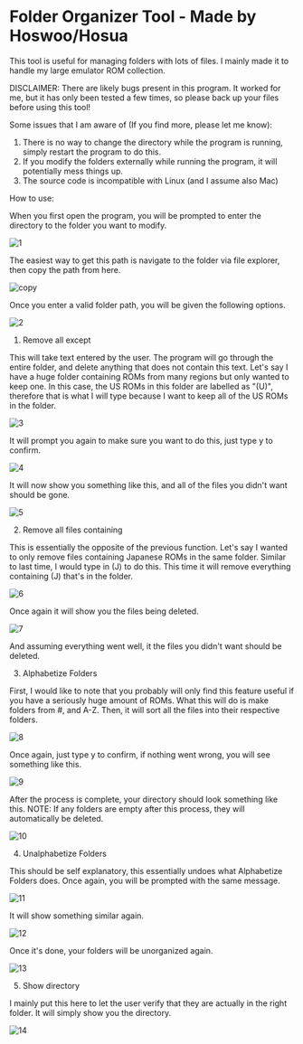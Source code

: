 # Folder Organizer Tool - Made by Hoswoo/Hosua
 This tool is useful for managing folders with lots of files. I mainly made it to handle my large emulator ROM collection.

DISCLAIMER: 
There are likely bugs present in this program. It worked for me, but it has only been tested a few times, so please back up your files before using this tool!


Some issues that I am aware of (If you find more, please let me know):
1) There is no way to change the directory while the program is running, simply restart the program to do this.
2) If you modify the folders externally while running the program, it will potentially mess things up.
3) The source code is incompatible with Linux (and I assume also Mac)


How to use:

When you first open the program, you will be prompted to enter the directory to the folder you want to modify.

![1](https://user-images.githubusercontent.com/22788738/119487284-2eb63780-bd27-11eb-84b0-4b78078a5261.png)

The easiest way to get this path is navigate to the folder via file explorer, then copy the path from here.

![copy](https://user-images.githubusercontent.com/22788738/119487089-f7478b00-bd26-11eb-9a68-d7cb82cfac13.png)

Once you enter a valid folder path, you will be given the following options.

![2](https://user-images.githubusercontent.com/22788738/119487552-89e82a00-bd27-11eb-87a9-1dd84a19f451.png)

1) Remove all except

This will take text entered by the user. The program will go through the entire folder, and delete anything that does not contain this text.
Let's say I have a huge folder containing ROMs from many regions but only wanted to keep one.
In this case, the US ROMs in this folder are labelled as "(U)", therefore that is what I will type because I want to keep all of the US ROMs in the folder.

![3](https://user-images.githubusercontent.com/22788738/119488615-c5372880-bd28-11eb-8845-44ed17fc8960.png)

It will prompt you again to make sure you want to do this, just type y to confirm.

![4](https://user-images.githubusercontent.com/22788738/119488950-1e06c100-bd29-11eb-9f05-a9a81f71af32.png)

It will now show you something like this, and all of the files you didn't want should be gone.

![5](https://user-images.githubusercontent.com/22788738/119489045-3e368000-bd29-11eb-8865-5b369938390a.png)

2) Remove all files containing

This is essentially the opposite of the previous function.
Let's say I wanted to only remove files containing Japanese ROMs in the same folder.
Similar to last time, I would type in (J) to do this. This time it will remove everything containing (J) that's in the folder.

![6](https://user-images.githubusercontent.com/22788738/119489610-d9c7f080-bd29-11eb-862f-fd7500f27f04.png)

Once again it will show you the files being deleted.

![7](https://user-images.githubusercontent.com/22788738/119489771-0aa82580-bd2a-11eb-8012-5e999e6dbc29.png)

And assuming everything went well, it the files you didn't want should be deleted.

3) Alphabetize Folders

First, I would like to note that you probably will only find this feature useful if you have a seriously huge amount of ROMs.
What this will do is make folders from #, and A-Z. Then, it will sort all the files into their respective folders.

![8](https://user-images.githubusercontent.com/22788738/119490254-a174e200-bd2a-11eb-9de9-e2d034a5ac1c.png)

Once again, just type y to confirm, if nothing went wrong, you will see something like this.

![9](https://user-images.githubusercontent.com/22788738/119490359-bf424700-bd2a-11eb-898e-fe207cbf14bf.png)

After the process is complete, your directory should look something like this.
NOTE: If any folders are empty after this process, they will automatically be deleted.

![10](https://user-images.githubusercontent.com/22788738/119490501-e862d780-bd2a-11eb-98b5-ac7e6f99916b.png)

4) Unalphabetize Folders

This should be self explanatory, this essentially undoes what Alphabetize Folders does.
Once again, you will be prompted with the same message.

![11](https://user-images.githubusercontent.com/22788738/119490733-2a8c1900-bd2b-11eb-9332-9464c7ee8bfc.png)

It will show something similar again.

![12](https://user-images.githubusercontent.com/22788738/119490872-514a4f80-bd2b-11eb-8bad-5e1e30c968a5.png)

Once it's done, your folders will be unorganized again.

![13](https://user-images.githubusercontent.com/22788738/119491000-750d9580-bd2b-11eb-8b5f-e25753ff23ab.png)

5) Show directory

I mainly put this here to let the user verify that they are actually in the right folder.
It will simply show you the directory.

![14](https://user-images.githubusercontent.com/22788738/119491210-aab27e80-bd2b-11eb-82bc-147c86e2e607.png)













